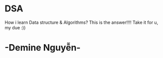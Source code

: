 # DSA

How i learn Data structure & Algorithms? This is the answer!!!! Take it for u, my due :))
#                                                         -Demine Nguyễn-
